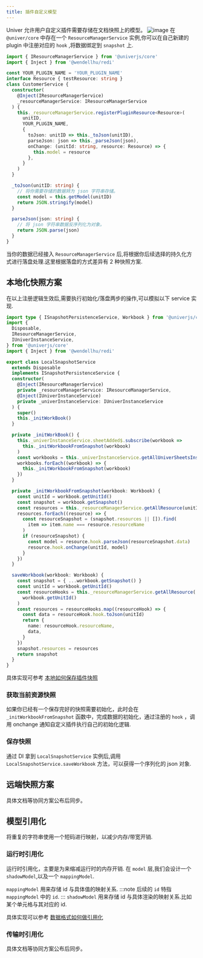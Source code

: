 ```yaml
---
title: 插件自定义模型
---
```


Univer 允许用户自定义插件需要存储在文档快照上的模型。
![image](@/assets/img/resource.jpg)
在 `@univer/core` 中存在一个 `ResourceManagerService` 实例,你可以在自己新建的 plugin 中注册对应的 `hook` ,将数据绑定到 `snapshot` 上.

```typescript
import { IResourceManagerService } from '@univerjs/core'
import { Inject } from '@wendellhu/redi'

const YOUR_PLUGIN_NAME = 'YOUR_PLUGIN_NAME'
interface Resource { testResource: string }
class CustomerService {
  constructor(
    @Inject(IResourceManagerService)
    _resourceManagerService: IResourceManagerService
  ) {
    this._resourceManagerService.registerPluginResource<Resource>(
      unitID,
      YOUR_PLUGIN_NAME,
      {
        toJson: unitID => this._toJson(unitID),
        parseJson: json => this._parseJson(json),
        onChange: (unitId: string, resource: Resource) => {
          this.model = resource
        },
      }
    )
  }

  _toJson(unitID: string) {
    // 将你需要存储的数据转为 json 字符串存储。
    const model = this.getModel(unitID)
    return JSON.stringify(model)
  }

  parseJson(json: string) {
    // 将 json 字符串数据反序列化为对象。
    return JSON.parse(json)
  }
}
```

当你的数据已经接入 `ResourceManagerService` 后,将根据你后续选择的持久化方式进行落盘处理.这里根据落盘的方式差异有 2 种快照方案.

## 本地化快照方案

在以上注册逻辑生效后,需要执行初始化/落盘两步的操作,可以模拟以下 service 实现.

```typescript
import type { ISnapshotPersistenceService, Workbook } from '@univerjs/core'
import {
  Disposable,
  IResourceManagerService,
  IUniverInstanceService,
} from '@univerjs/core'
import { Inject } from '@wendellhu/redi'

export class LocalSnapshotService
  extends Disposable
  implements ISnapshotPersistenceService {
  constructor(
    @Inject(IResourceManagerService)
    private _resourceManagerService: IResourceManagerService,
    @Inject(IUniverInstanceService)
    private _univerInstanceService: IUniverInstanceService
  ) {
    super()
    this._initWorkBook()
  }

  private _initWorkBook() {
    this._univerInstanceService.sheetAdded$.subscribe(workbook =>
      this._initWorkbookFromSnapshot(workbook)
    )
    const workbooks = this._univerInstanceService.getAllUniverSheetsInstance()
    workbooks.forEach((workbook) => {
      this._initWorkbookFromSnapshot(workbook)
    })
  }

  private _initWorkbookFromSnapshot(workbook: Workbook) {
    const unitId = workbook.getUnitId()
    const snapshot = workbook.getSnapshot()
    const resources = this._resourceManagerService.getAllResource(unitId)
    resources.forEach((resource) => {
      const resourceSnapshot = (snapshot.resources || []).find(
        item => item.name === resource.resourceName
      )
      if (resourceSnapshot) {
        const model = resource.hook.parseJson(resourceSnapshot.data)
        resource.hook.onChange(unitId, model)
      }
    })
  }

  saveWorkbook(workbook: Workbook) {
    const snapshot = { ...workbook.getSnapshot() }
    const unitId = workbook.getUnitId()
    const resourceHooks = this._resourceManagerService.getAllResource(
      workbook.getUnitId()
    )
    const resources = resourceHooks.map((resourceHook) => {
      const data = resourceHook.hook.toJson(unitId)
      return {
        name: resourceHook.resourceName,
        data,
      }
    })
    snapshot.resources = resources
    return snapshot
  }
}
```

具体实现可参考 [本地如何保存插件快照](https://github.com/dream-num/univer/blob/dev/examples/src/plugins/local-save/services/local-snapshot.service.ts)

### 获取当前资源快照

如果你已经有一个保存完好的快照需要初始化，此时会在 `_initWorkbookFromSnapshot` 函数中，完成数据的初始化，通过注册的 `hook` ，调用 onchange 通知自定义插件执行自己的初始化逻辑.

### 保存快照

通过 DI 拿到 `LocalSnapshotService` 实例后,调用 `LocalSnapshotService.saveWorkbook` 方法，可以获得一个序列化的 json 对象.

## 远端快照方案

具体文档等协同方案公布后同步。

## 模型引用化

将重复的字符串使用一个短码进行映射，以减少内存/带宽开销.

### 运行时引用化

运行时引用化，主要是为来缩减运行时的内存开销.
在 `model` 层,我们会设计一个 `shadowModel`,以及一个 `mappingModel`.

`mappingModel` 用来存储 id 与具体值的映射关系.
:::note
后续的 `id` 特指 `mappingModel` 中的 `id`.
:::
`shadowModel` 用来存储 id 与具体渲染的映射关系.比如某个单元格与其对应的 id.

具体实现可以参考 [数据格式如何做引用化](https://github.com/dream-num/univer/blob/dev/packages/sheets/src/services/numfmt/numfmt.service.ts)

### 传输时引用化

具体文档等协同方案公布后同步。
